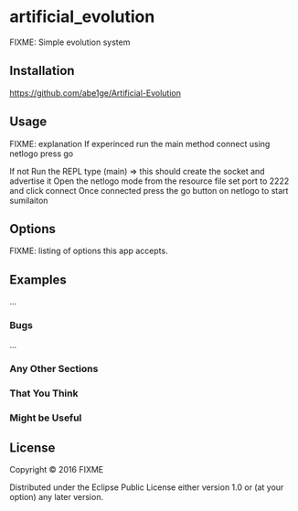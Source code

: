 ﻿# artificial_evolution

FIXME: Simple evolution system

## Installation

https://github.com/abe1ge/Artificial-Evolution

## Usage

FIXME: explanation
If experinced 
run the main method
connect using netlogo 
press go

If not
Run the REPL
type (main)   => this should create the socket and advertise it
Open the netlogo mode from the resource file
set port to 2222 and click connect
Once connected press the go button on netlogo to start sumilaiton 




## Options

FIXME: listing of options this app accepts.

## Examples

...

### Bugs

...

### Any Other Sections
### That You Think
### Might be Useful

## License

Copyright © 2016 FIXME

Distributed under the Eclipse Public License either version 1.0 or (at
your option) any later version.
